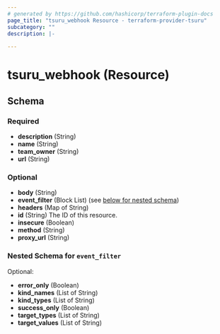 ```yaml
---
# generated by https://github.com/hashicorp/terraform-plugin-docs
page_title: "tsuru_webhook Resource - terraform-provider-tsuru"
subcategory: ""
description: |-
  
---
```


# tsuru_webhook (Resource)





<!-- schema generated by tfplugindocs -->
## Schema

### Required

- **description** (String)
- **name** (String)
- **team_owner** (String)
- **url** (String)

### Optional

- **body** (String)
- **event_filter** (Block List) (see [below for nested schema](#nestedblock--event_filter))
- **headers** (Map of String)
- **id** (String) The ID of this resource.
- **insecure** (Boolean)
- **method** (String)
- **proxy_url** (String)

<a id="nestedblock--event_filter"></a>
### Nested Schema for `event_filter`

Optional:

- **error_only** (Boolean)
- **kind_names** (List of String)
- **kind_types** (List of String)
- **success_only** (Boolean)
- **target_types** (List of String)
- **target_values** (List of String)


